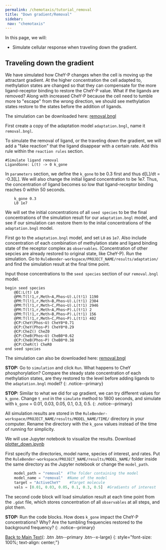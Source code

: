 ```yaml
---
permalink: /chemotaxis/tutorial_removal
title: "Down gradient/Removal"
sidebar: 
 nav: "chemotaxis"
---
```


In this page, we will:
 - Simulate cellular response when traveling down the gradient.

## Traveling down the gradient

We have simulated how CheY-P changes when the cell is moving up the attractant gradient. At the higher concentration the cell adapted to, methylation states are changed so that they can compensate for the more ligand-receptor binding to restore the CheY-P value. What if the ligands are removed? Along with increased CheY-P because the cell need to tumble more to "escape" from the wrong direction, we should see methylation states restore to the states before the addition of ligands.

The simulation can be downloaded here: <a href="https://purpleavatar.github.io/multiscale_biological_modeling/downloads/downloadable/removal.bngl" download="removal.bngl">removal.bngl</a>

First create a copy of the adaptation model `adaptation.bngl`, name it `removal.bngl`.

To simulate the removal of ligand, or the traveling down the gradient, we will add a "fake reaction" that the ligand disappear with a certain rate. Add this rule within the `reaction rules` section.

	#Simulate ligand removal
	LigandGone: L(t) -> 0 k_gone

In `parameters` section, we define the `k_gone` to be 0.3 first and thus d[L]/dt = -0.3[L]. We will also change the initial ligand concentration to be 1e7. Thus, the concentration of ligand becomes so low that ligand-receptor binding reaches 0 within 50 seconds.

		k_gone 0.3
		L0 1e7

We will set the initial concentrations of all `seed species` to be the final concentrations of the simulation result for our `adaptation.bngl` model, and see if our simulation can restore them to the inital concentrations of the `adaptation.bngl` model. 

First go to the `adaptation.bngl` model, and set `L0` as `1e7`. Also include concentration of each combination of methylation state and ligand binding state of the receptor complex as `observables`. (Concentration of other sepcies are already restored to original state, like CheY-P). Run the simulation. Go to `RuleBender-workspace/PROJECT_NAME/results/adaptation/` and find the simulation result at the final time point. 

Input those concentrations to the `seed species` section of our `removal.bngl` model.

	begin seed species
		@EC:L(t) L0
		@PM:T(l!1,r,Meth~A,Phos~U).L(t!1) 1190
		@PM:T(l!1,r,Meth~B,Phos~U).L(t!1) 2304
		@PM:T(l!1,r,Meth~C,Phos~U).L(t!1) 2946
		@PM:T(l!1,r,Meth~A,Phos~P).L(t!1) 2
		@PM:T(l!1,r,Meth~B,Phos~P).L(t!1) 156
		@PM:T(l!1,r,Meth~C,Phos~P).L(t!1) 402
		@CP:CheY(Phos~U) CheY0*0.71
		@CP:CheY(Phos~P) CheY0*0.29
		@CP:CheZ() CheZ0
		@CP:CheB(Phos~U) CheB0*0.62
		@CP:CheB(Phos~P) CheB0*0.38
		@CP:CheR(t) CheR0
	end seed species

The simulation can also be downloaded here: <a href="https://purpleavatar.github.io/multiscale_biological_modeling/downloads/downloadable/removal.bngl" download="removal.bngl">removal.bngl</a>

**STOP:** Go to `simulation` and click `Run`. What happens to CheY phosphorylation? Compare the steady state concentration of each methylation states, are they restored to the level before adding ligands to the `adaptation.bngl` model?
{: .notice--primary}

**STOP:** Similar to what we did for up gradient, we can try different values for `k_gone`. Change `t_end` in the `simulate` method to 1800 seconds, and simulate with `k_gone` = 0.01, 0.03, 0.05, 0.1, 0.3, 0.5.
{: .notice--primary}

All simulation results are stored in the `RuleBender-workspace/PROJECT_NAME/results/MODEL_NAME/TIME/` directory in your computer. Rename the directory with the `k_gone` values instead of the time of running for simplicity. 

We will use Jupyter notebook to visualize the results. Download 
<a href="https://purpleavatar.github.io/multiscale_biological_modeling/downloads/downloadable/plotter_down.ipynb" download="plotter_up.ipynb">plotter_down.ipynb</a>

First specify the directories, model name, species of interest, and rates. Put the `RuleBender-workspace/PROJECT_NAME/results/MODEL_NAME/` folder inside the same directory as the Jupyter notebook or change the `model_path`.

~~~ Python
	model_path = "removal"  #The folder containing the model
	model_name = "removal"  #Name of the model
	target = "ActiveCheY"    #Target molecule
	vals = [0.01, 0.03, 0.05, 0.1, 0.3, 0.5]  #Gradients of interest
~~~

The second code block will load simulation result at each time point from the `.gdat` file, which stores concentration of all `observables` at all steps, and plot them.

**STOP:** Run the code blocks. How does `k_gone` impact the CheY-P concentrations? Why? Are the tumbling frequencies restored to the background frequency?
{: .notice--primary}



[^Krembel2015]: Krembel A., Colin R., Sourijik V. 2015. Importance of multiple methylation sites in *Escherichia coli* chemotaxis. [Available online](https://journals.plos.org/plosone/article?id=10.1371/journal.pone.0145582)




[Back to Main Text](home_gradient){: .btn .btn--primary .btn--x-large}
{: style="font-size: 100%; text-align: center;"}




